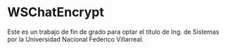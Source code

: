 # WSChatEncrypt
Este es un trabajo de fin de grado para optar el título de Ing. de Sistemas por la Universidad Nacional Federico Villarreal.

